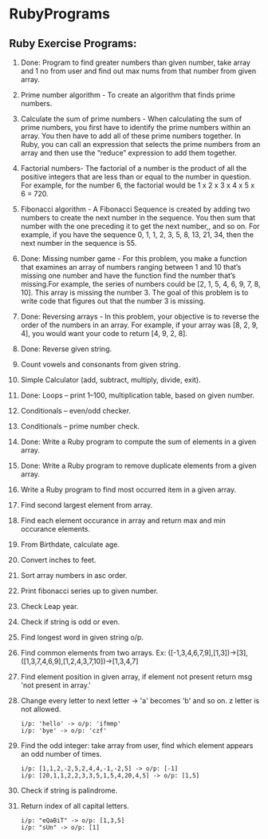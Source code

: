 # RubyPrograms
## Ruby Exercise Programs:


1.  Done: Program to find greater numbers than given number, take array and 1 no from user and find out max nums from that number from given array.

2.  Prime number algorithm - To create an algorithm that finds prime numbers.

3.  Calculate the sum of prime numbers - When calculating the sum of prime numbers, you first have to identify the prime numbers within an array. You then have to add all of these prime numbers together. In Ruby, you can call an expression that selects the prime numbers from an array and then use the “reduce” expression to add them together.

4.  Factorial numbers- The factorial of a number is the product of all the positive integers that are less than or equal to the number in question. For example, for the number 6, the factorial would be 1 x 2 x 3 x 4 x 5 x 6 = 720.

5.  Fibonacci algorithm - A Fibonacci Sequence is created by adding two numbers to create the next number in the sequence. You then sum that number with the one preceding it to get the next number,, and so on. For example, if you have the sequence 0, 1, 1, 2, 3, 5, 8, 13, 21, 34, then the next number in the sequence is 55.

6. Done: Missing number game - For this problem, you make a function that examines an array of numbers ranging between 1 and 10 that’s missing one number and have the function find the number that’s missing.For example, the series of numbers could be [2, 1, 5, 4, 6, 9, 7, 8, 10]. This array is missing the number 3. The goal of this problem is to write code that figures out that the number 3 is missing.

7.  Done: Reversing arrays - In this problem, your objective is to reverse the order of the numbers in an array. For example, if your array was [8, 2, 9, 4], you would want your code to return [4, 9, 2, 8].

8.  Done: Reverse given string.

9.  Count vowels and consonants from given string.

10.  Simple Calculator (add, subtract, multiply, divide, exit).

11.  Done: Loops – print 1–100, multiplication table, based on given number.

12.  Conditionals – even/odd checker. 

13.  Conditionals – prime number check.

14.  Done: Write a Ruby program to compute the sum of elements in a given array.

15.  Done: Write a Ruby program to remove duplicate elements from a given array.

16.  Write a Ruby program to find most occurred item in a given array.

17.  Find second largest element from array.

18.  Find each element occurance in array and return max and min occurance elements.

19.  From Birthdate, calculate age.

20.  Convert inches to feet.

21.  Sort array numbers in asc order.

22.  Print fibonacci series up to given number.

23.  Check Leap year.

24.  Check if string is odd or even.

25.  Find longest word in given string o/p.

26.  Find common elements from two arrays. Ex: ([-1,3,4,6,7,9],[1,3])->[3], ([1,3,7,4,6,9],[1,2,4,3,7,10])->[1,3,4,7]

27.  Find element position in given array, if element not present return msg 'not present in array.'

28.  Change every letter to next letter -> 'a' becomes 'b' and so on. z letter is not allowed. 
      ```
      i/p: 'hello' -> o/p: 'ifmmp'
      i/p: 'bye' -> o/p: 'czf'
      ```

29.  Find the odd integer: take array from user, find which element appears an odd number of times.
      ```
      i/p: [1,1,2,-2,5,2,4,4,-1,-2,5] -> o/p: [-1]
      i/p: [20,1,1,2,2,3,3,5,1,5,4,20,4,5] -> o/p: [1,5]
      ```

30. Check if string is palindrome.

31. Return index of all capital letters.
    ```
    i/p: "eQaBiT" -> o/p: [1,3,5]
    i/p: "sUn" -> o/p: [1]
    ```
